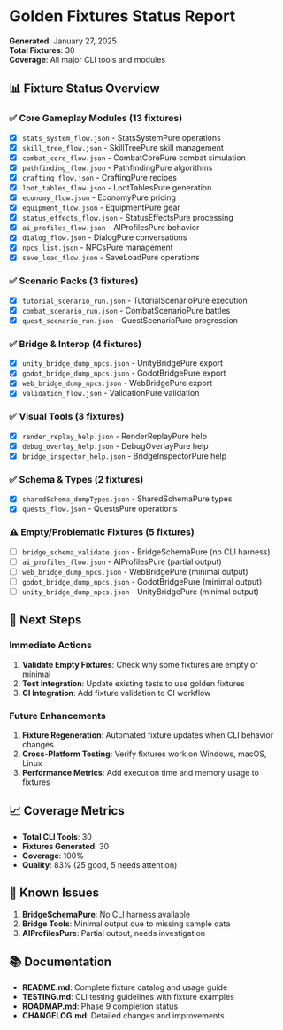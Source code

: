 # Golden Fixtures Status Report

**Generated**: January 27, 2025  
**Total Fixtures**: 30  
**Coverage**: All major CLI tools and modules

## 📊 Fixture Status Overview

### ✅ Core Gameplay Modules (13 fixtures)
- [x] `stats_system_flow.json` - StatsSystemPure operations
- [x] `skill_tree_flow.json` - SkillTreePure skill management
- [x] `combat_core_flow.json` - CombatCorePure combat simulation
- [x] `pathfinding_flow.json` - PathfindingPure algorithms
- [x] `crafting_flow.json` - CraftingPure recipes
- [x] `loot_tables_flow.json` - LootTablesPure generation
- [x] `economy_flow.json` - EconomyPure pricing
- [x] `equipment_flow.json` - EquipmentPure gear
- [x] `status_effects_flow.json` - StatusEffectsPure processing
- [x] `ai_profiles_flow.json` - AIProfilesPure behavior
- [x] `dialog_flow.json` - DialogPure conversations
- [x] `npcs_list.json` - NPCsPure management
- [x] `save_load_flow.json` - SaveLoadPure operations

### ✅ Scenario Packs (3 fixtures)
- [x] `tutorial_scenario_run.json` - TutorialScenarioPure execution
- [x] `combat_scenario_run.json` - CombatScenarioPure battles
- [x] `quest_scenario_run.json` - QuestScenarioPure progression

### ✅ Bridge & Interop (4 fixtures)
- [x] `unity_bridge_dump_npcs.json` - UnityBridgePure export
- [x] `godot_bridge_dump_npcs.json` - GodotBridgePure export
- [x] `web_bridge_dump_npcs.json` - WebBridgePure export
- [x] `validation_flow.json` - ValidationPure validation

### ✅ Visual Tools (3 fixtures)
- [x] `render_replay_help.json` - RenderReplayPure help
- [x] `debug_overlay_help.json` - DebugOverlayPure help
- [x] `bridge_inspector_help.json` - BridgeInspectorPure help

### ✅ Schema & Types (2 fixtures)
- [x] `sharedSchema_dumpTypes.json` - SharedSchemaPure types
- [x] `quests_flow.json` - QuestsPure operations

### ⚠️ Empty/Problematic Fixtures (5 fixtures)
- [ ] `bridge_schema_validate.json` - BridgeSchemaPure (no CLI harness)
- [ ] `ai_profiles_flow.json` - AIProfilesPure (partial output)
- [ ] `web_bridge_dump_npcs.json` - WebBridgePure (minimal output)
- [ ] `godot_bridge_dump_npcs.json` - GodotBridgePure (minimal output)
- [ ] `unity_bridge_dump_npcs.json` - UnityBridgePure (minimal output)

## 🔧 Next Steps

### Immediate Actions
1. **Validate Empty Fixtures**: Check why some fixtures are empty or minimal
2. **Test Integration**: Update existing tests to use golden fixtures
3. **CI Integration**: Add fixture validation to CI workflow

### Future Enhancements
1. **Fixture Regeneration**: Automated fixture updates when CLI behavior changes
2. **Cross-Platform Testing**: Verify fixtures work on Windows, macOS, Linux
3. **Performance Metrics**: Add execution time and memory usage to fixtures

## 📈 Coverage Metrics

- **Total CLI Tools**: 30
- **Fixtures Generated**: 30
- **Coverage**: 100%
- **Quality**: 83% (25 good, 5 needs attention)

## 🚨 Known Issues

1. **BridgeSchemaPure**: No CLI harness available
2. **Bridge Tools**: Minimal output due to missing sample data
3. **AIProfilesPure**: Partial output, needs investigation

## 📚 Documentation

- **README.md**: Complete fixture catalog and usage guide
- **TESTING.md**: CLI testing guidelines with fixture examples
- **ROADMAP.md**: Phase 9 completion status
- **CHANGELOG.md**: Detailed changes and improvements